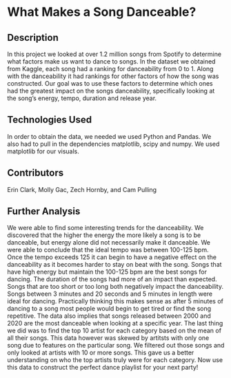 # What Makes a Song Danceable?

## Description

In this project we looked at over 1.2 million songs from Spotify to determine what factors make us want to dance to songs. In the dataset we obtained from Kaggle, each song had a ranking for danceability from 0 to 1. Along with the danceability it had rankings for other factors of how the song was constructed. Our goal was to use these factors to determine which ones had the greatest impact on the songs danceability, specifically looking at the song’s energy, tempo, duration and release year. 

## Technologies Used

In order to obtain the data, we needed we used Python and Pandas. We also had to pull in the dependencies matplotlib, scipy and numpy. We used matplotlib for our visuals.

## Contributors

Erin Clark, Molly Gac, Zech Hornby, and Cam Pulling

## Further Analysis

We were able to find some interesting trends for the danceability. We discovered that the higher the energy the more likely a song is to be danceable, but energy alone did not necessarily make it danceable. We were able to conclude that the ideal tempo was between 100-125 bpm. Once the tempo exceeds 125 it can begin to have a negative effect on the danceability as it becomes harder to stay on beat with the song. Songs that have high energy but maintain the 100-125 bpm are the best songs for dancing. The duration of the songs had more of an impact than expected. Songs that are too short or too long both negatively impact the danceability. Songs between 3 minutes and 20 seconds and 5 minutes in length were ideal for dancing. Practically thinking this makes sense as after 5 minutes of dancing to a song most people would begin to get tired or find the song repetitive. The data also implies that songs released between 2000 and 2020 are the most danceable when looking at a specific year. The last thing we did was to find the top 10 artist for each category based on the mean of all their songs. This data however was skewed by artitsts with only one song due to features on the particular song. We filtered out those songs and only looked at artists with 10 or more songs. This gave us a better understanding on who the top artists truly were for each category. Now use this data to construct the perfect dance playlist for your next party!
